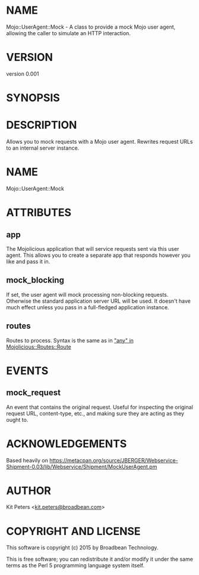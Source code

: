 # NAME

Mojo::UserAgent::Mock - A class to provide a mock Mojo user agent, allowing the caller to simulate an HTTP interaction.

# VERSION

version 0.001

# SYNOPSIS

# DESCRIPTION

Allows you to mock requests with a Mojo user agent.  Rewrites request URLs to an internal server instance.

# NAME 

Mojo::UserAgent::Mock

# ATTRIBUTES 

## app

The Mojolicious application that will service requests sent via this user agent.  This allows you 
to create a separate app that responds however you like and pass it in.

## mock\_blocking

If set, the user agent will mock processing non-blocking requests. Otherwise the standard 
application server URL will be used. It doesn't have much effect unless you pass in a full-fledged
application instance.

## routes

Routes to process. Syntax is the same as in ["any" in Mojolicious::Routes::Route](https://metacpan.org/pod/Mojolicious::Routes::Route#any)

# EVENTS

## mock\_request

An event that contains the original request. Useful for inspecting the original request URL, 
content-type, etc., and making sure they are acting as they ought to.

# ACKNOWLEDGEMENTS

Based heavily on https://metacpan.org/source/JBERGER/Webservice-Shipment-0.03/lib/Webservice/Shipment/MockUserAgent.pm 

# AUTHOR

Kit Peters &lt;kit.peters@broadbean.com>

# COPYRIGHT AND LICENSE

This software is copyright (c) 2015 by Broadbean Technology.

This is free software; you can redistribute it and/or modify it under
the same terms as the Perl 5 programming language system itself.
